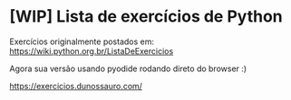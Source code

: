 # [WIP] Lista de exercícios de Python


Exercícios originalmente postados em: https://wiki.python.org.br/ListaDeExercicios

Agora sua versão usando pyodide rodando direto do browser :)


https://exercicios.dunossauro.com/
